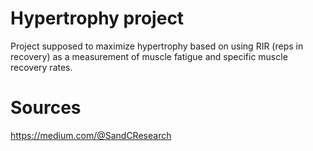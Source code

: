 # Hypertrophy project

Project supposed to maximize hypertrophy based on using RIR (reps in recovery) as a measurement of muscle fatigue and specific muscle recovery rates.  





# Sources
https://medium.com/@SandCResearch
